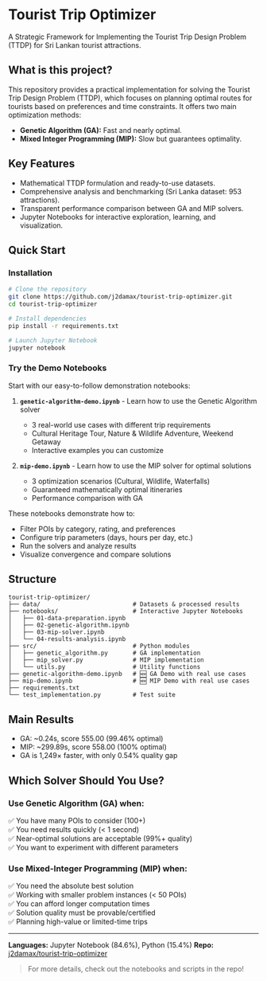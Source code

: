 # Tourist Trip Optimizer

A Strategic Framework for Implementing the Tourist Trip Design Problem (TTDP) for Sri Lankan tourist attractions.

## What is this project?
This repository provides a practical implementation for solving the Tourist Trip Design Problem (TTDP), which focuses on planning optimal routes for tourists based on preferences and time constraints. It offers two main optimization methods:
- **Genetic Algorithm (GA):** Fast and nearly optimal.
- **Mixed Integer Programming (MIP):** Slow but guarantees optimality.

## Key Features
- Mathematical TTDP formulation and ready-to-use datasets.
- Comprehensive analysis and benchmarking (Sri Lanka dataset: 953 attractions).
- Transparent performance comparison between GA and MIP solvers.
- Jupyter Notebooks for interactive exploration, learning, and visualization.

## Quick Start

### Installation
```bash
# Clone the repository
git clone https://github.com/j2damax/tourist-trip-optimizer.git
cd tourist-trip-optimizer

# Install dependencies
pip install -r requirements.txt

# Launch Jupyter Notebook
jupyter notebook
```

### Try the Demo Notebooks
Start with our easy-to-follow demonstration notebooks:

1. **`genetic-algorithm-demo.ipynb`** - Learn how to use the Genetic Algorithm solver
   - 3 real-world use cases with different trip requirements
   - Cultural Heritage Tour, Nature & Wildlife Adventure, Weekend Getaway
   - Interactive examples you can customize

2. **`mip-demo.ipynb`** - Learn how to use the MIP solver for optimal solutions
   - 3 optimization scenarios (Cultural, Wildlife, Waterfalls)
   - Guaranteed mathematically optimal itineraries
   - Performance comparison with GA

These notebooks demonstrate how to:
- Filter POIs by category, rating, and preferences
- Configure trip parameters (days, hours per day, etc.)
- Run the solvers and analyze results
- Visualize convergence and compare solutions

## Structure
```
tourist-trip-optimizer/
├── data/                          # Datasets & processed results
├── notebooks/                     # Interactive Jupyter Notebooks
│   ├── 01-data-preparation.ipynb
│   ├── 02-genetic-algorithm.ipynb
│   ├── 03-mip-solver.ipynb
│   └── 04-results-analysis.ipynb
├── src/                           # Python modules
│   ├── genetic_algorithm.py       # GA implementation
│   ├── mip_solver.py              # MIP implementation
│   └── utils.py                   # Utility functions
├── genetic-algorithm-demo.ipynb   # 🆕 GA Demo with real use cases
├── mip-demo.ipynb                 # 🆕 MIP Demo with real use cases
├── requirements.txt
└── test_implementation.py         # Test suite
```

## Main Results
- GA: ~0.24s, score 555.00 (99.46% optimal)
- MIP: ~299.89s, score 558.00 (100% optimal)
- GA is 1,249× faster, with only 0.54% quality gap

## Which Solver Should You Use?

### Use Genetic Algorithm (GA) when:
✅ You have many POIs to consider (100+)  
✅ You need results quickly (< 1 second)  
✅ Near-optimal solutions are acceptable (99%+ quality)  
✅ You want to experiment with different parameters  

### Use Mixed-Integer Programming (MIP) when:
✅ You need the absolute best solution  
✅ Working with smaller problem instances (< 50 POIs)  
✅ You can afford longer computation times  
✅ Solution quality must be provable/certified  
✅ Planning high-value or limited-time trips  

---
**Languages:** Jupyter Notebook (84.6%), Python (15.4%)
**Repo:** [j2damax/tourist-trip-optimizer](https://github.com/j2damax/tourist-trip-optimizer)

> For more details, check out the notebooks and scripts in the repo!